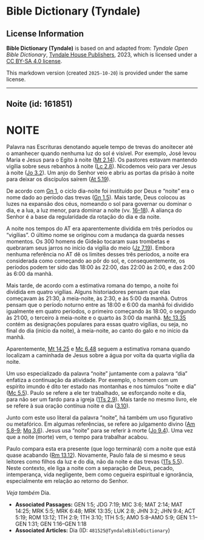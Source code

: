# Bible Dictionary (Tyndale)

## License Information

**Bible Dictionary (Tyndale)** is based on and adapted from: _Tyndale Open Bible Dictionary_, [Tyndale House Publishers](https://tyndaleopenresources.com/), 2023, which is licensed under a [CC BY-SA 4.0 license](https://creativecommons.org/licenses/by-sa/4.0/legalcode.en).

This markdown version (created `2025-10-20`) is provided under the same license.



--------------------------------

## Noite (id: 161851)

NOITE
=====

Palavra nas Escrituras denotando aquele tempo de trevas do anoitecer até o amanhecer quando nenhuma luz do sol é visível. Por exemplo, José levou Maria e Jesus para o Egito à noite ([Mt 2\.14](https://ref.ly/Matt2:14)). Os pastores estavam mantendo vigília sobre seus rebanhos à noite ([Lc 2\.8](https://ref.ly/Luke2:8)). Nicodemos veio para ver Jesus à noite ([Jo 3\.2](https://ref.ly/John3:2)). Um anjo do Senhor veio e abriu as portas da prisão à noite para deixar os discípulos saírem ([At 5\.19](https://ref.ly/Acts5:19)).

De acordo com [Gn 1](https://ref.ly/Gen1:1-Gen1:31), o ciclo dia\-noite foi instituído por Deus e “noite” era o nome dado ao período das trevas ([Gn 1\.5](https://ref.ly/Gen1:5)). Mais tarde, Deus colocou as luzes na expansão dos céus, nomeando o sol para governar ou dominar o dia, e a lua, a luz menor, para dominar a noite (vv. [16–18](https://ref.ly/Gen1:16-Gen1:18)). A aliança do Senhor é a base da regularidade da rotação do dia e da noite.

A noite nos tempos do AT era aparentemente dividida em três períodos ou “vigílias”. O último nome se originou com a mudança da guarda nesses momentos. Os 300 homens de Gideão tocaram suas trombetas e quebraram seus jarros no início da vigília do meio ([Jz 7\.19](https://ref.ly/Judg7:19)). Embora nenhuma referência no AT dê os limites desses três períodos, a noite era considerada como começando ao pôr do sol, e, consequentemente, os períodos podem ter sido das 18:00 às 22:00, das 22:00 às 2:00, e das 2:00 às 6:00 da manhã.

Mais tarde, de acordo com a estimativa romana do tempo, a noite foi dividida em quatro vigílias. Alguns historiadores pensam que elas começavam às 21:30, à meia\-noite, às 2:30, e às 5:00 da manhã. Outros pensam que o período noturno entre as 18:00 e 6:00 da manhã foi dividido igualmente em quatro períodos, o primeiro começando às 18:00, o segundo às 21:00, o terceiro à meia\-noite e o quarto às 3:00 da manhã. [Mc 13\.35](https://ref.ly/Mark13:35) contém as designações populares para essas quatro vigílias, ou seja, no final do dia (início da noite), à meia\-noite, ao canto do galo e no início da manhã.

Aparentemente, [Mt 14\.25](https://ref.ly/Matt14:25) e [Mc 6\.48](https://ref.ly/Mark6:48) seguem a estimativa romana quando localizam a caminhada de Jesus sobre a água por volta da quarta vigília da noite.

Um uso especializado da palavra “noite” juntamente com a palavra “dia” enfatiza a continuação da atividade. Por exemplo, o homem com um espírito imundo é dito ter estado nas montanhas e nos túmulos “noite e dia” ([Mc 5\.5](https://ref.ly/Mark5:5)). Paulo se refere a ele ter trabalhado, se esforçando noite e dia, para não ser um fardo para a igreja ([1Ts 2\.9](https://ref.ly/1Thess2:9)). Mais tarde no mesmo livro, ele se refere à sua oração contínua noite e dia ([3\.10](https://ref.ly/1Thess3:10)).

Junto com este uso literal da palavra “noite”, há também um uso figurativo ou metafórico. Em algumas referências, se refere ao julgamento divino ([Am 5\.8–9](https://ref.ly/Amos5:8-Amos5:9); [Mq 3\.6](https://ref.ly/Mic3:6)). Jesus usa “noite” para se referir à morte ([Jo 9\.4](https://ref.ly/John9:4)). Uma vez que a noite (morte) vem, o tempo para trabalhar acabou.

Paulo compara esta era presente (que logo terminará) com a noite que está quase acabando ([Rm 13\.12](https://ref.ly/Rom13:12)). Novamente, Paulo fala de si mesmo e seus leitores como filhos da luz e do dia, não da noite e das trevas ([1Ts 5\.5](https://ref.ly/1Thess5:5)). Neste contexto, ele liga a noite com a separação de Deus, pecado, intemperança, vida negligente, bem como cegueira espiritual e ignorância, especialmente em relação ao retorno do Senhor.

*Veja também* Dia.

* **Associated Passages:** GEN 1:5; JDG 7:19; MIC 3:6; MAT 2:14; MAT 14:25; MRK 5:5; MRK 6:48; MRK 13:35; LUK 2:8; JHN 3:2; JHN 9:4; ACT 5:19; ROM 13:12; 1TH 2:9; 1TH 3:10; 1TH 5:5; AMO 5:8–AMO 5:9; GEN 1:1–GEN 1:31; GEN 1:16–GEN 1:18
* **Associated Articles:** Dia (ID: `481525@TyndaleBibleDictionary`)

